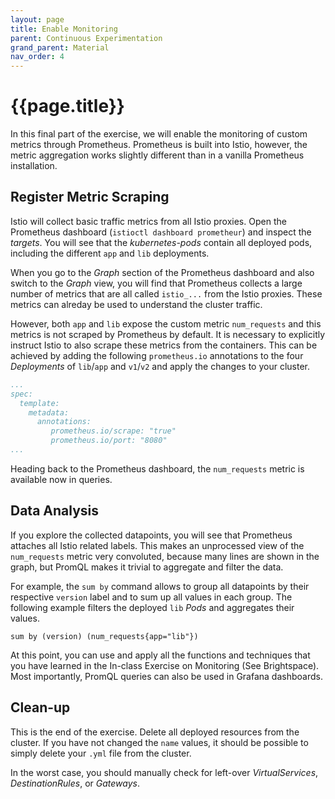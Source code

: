 ```yaml
---
layout: page
title: Enable Monitoring
parent: Continuous Experimentation
grand_parent: Material
nav_order: 4
---
```


# {{page.title}}

In this final part of the exercise, we will enable the monitoring of custom metrics through Prometheus.
Prometheus is built into Istio, however, the metric aggregation works slightly different than in a vanilla Prometheus installation.


## Register Metric Scraping

Istio will collect basic traffic metrics from all Istio proxies.
Open the Prometheus dashboard (`istioctl dashboard prometheur`) and inspect the *targets*.
You will see that the *kubernetes-pods* contain all deployed pods, including the different `app` and `lib` deployments.

When you go to the *Graph* section of the Prometheus dashboard and also switch to the *Graph* view, you will find that Prometheus collects a large number of metrics that are all called `istio_...` from the Istio proxies.
These metrics can alreday be used to understand the cluster traffic.

However, both `app` and `lib` expose the custom metric `num_requests` and this metrics is not scraped by Prometheus by default.
It is necessary to explicitly instruct Istio to also scrape these metrics from the containers.
This can be achieved by adding the following `prometheus.io` annotations to the four *Deployments* of `lib`/`app` and `v1`/`v2` and apply the changes to your cluster.

```yml
...
spec:
  template:
    metadata:
      annotations:
         prometheus.io/scrape: "true"
         prometheus.io/port: "8080"
...
```

Heading back to the Prometheus dashboard, the `num_requests` metric is available now in queries.


## Data Analysis

If you explore the collected datapoints, you will see that Prometheus attaches all Istio related labels.
This makes an unprocessed view of the `num_requests` metric very convoluted, because many lines are shown in the graph, but PromQL makes it trivial to aggregate and filter the data.

For example, the `sum by` command allows to group all datapoints by their respective `version` label and to sum up all values in each group.
The following example filters the deployed `lib` *Pods* and aggregates their values.

    sum by (version) (num_requests{app="lib"})

At this point, you can use and apply all the functions and techniques that you have learned in the In-class Exercise on Monitoring (See Brightspace).
Most importantly, PromQL queries can also be used in Grafana dashboards.

## Clean-up

This is the end of the exercise.
Delete all deployed resources from the cluster.
If you have not changed the `name` values, it should be possible to simply delete your `.yml` file from the cluster.

In the worst case, you should manually check for left-over *VirtualServices*, *DestinationRules*, or *Gateways*.


